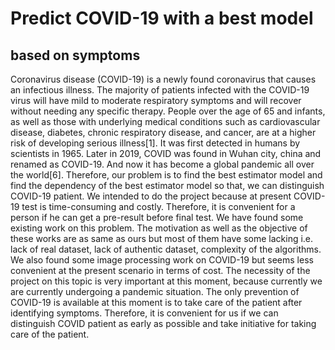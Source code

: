 <h1>Predict COVID-19 with a best model <h2>based on symptoms</h2></h1>
Coronavirus disease (COVID-19) is a newly found coronavirus that causes an infectious illness. The majority of patients infected with the COVID-19 virus will have mild to moderate respiratory symptoms and will recover without needing any specific therapy. People over the age of 65 and infants, as well as those with underlying medical conditions such as cardiovascular disease, diabetes, chronic respiratory disease, and cancer, are at a higher risk of developing serious illness[1]. It was first detected in humans by scientists in 1965.  Later in 2019, COVID was found in Wuhan city, china and renamed as COVID-19. And now it has become a global pandemic all over the world[6].
Therefore, our problem is to find the best estimator model and find the dependency of the best estimator model so that, we can distinguish COVID-19 patient. We intended to do the project because at present COVID-19 test is time-consuming and costly. Therefore, it is convenient for a person if he can get a pre-result before final test.
We have found some existing work on this problem. The motivation as well as the objective of these works are as same as ours but most of them have some lacking i.e. lack of real dataset, lack of authentic dataset, complexity of the algorithms. We also found some image processing work on COVID-19 but seems less convenient at the present scenario in terms of cost.  
The necessity of the project on this topic is very important at this moment, because currently we are currently undergoing a pandemic situation. The only prevention of COVID-19 is available at this moment is to take care of the patient after identifying symptoms. Therefore, it is convenient for us if we can distinguish COVID patient as early as possible and take initiative for taking care of the patient.

